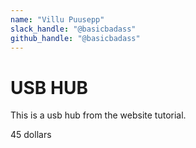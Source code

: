 ```yaml
---
name: "Villu Puusepp"
slack_handle: "@basicbadass"
github_handle: "@basicbadass"
---
```


# USB HUB

<!-- Describe your board in 2-3 sentences. What are you making? What will it do? -->
This is a usb hub from the website tutorial.

<!-- How much is it going to cost? -->
45 dollars

<!-- Tell us a little bit about your design process. What were some challenges? What helped? ***Totally optional*** -->
